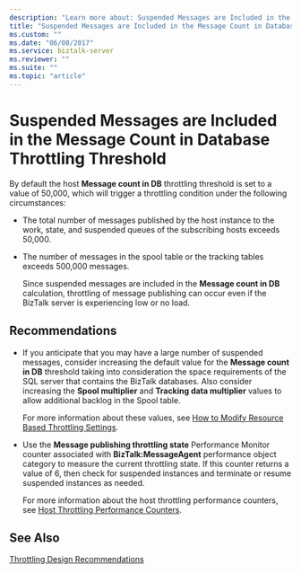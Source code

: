 ```yaml
---
description: "Learn more about: Suspended Messages are Included in the Message Count in Database Throttling Threshold"
title: "Suspended Messages are Included in the Message Count in Database Throttling Threshold"
ms.custom: ""
ms.date: "06/08/2017"
ms.service: biztalk-server
ms.reviewer: ""
ms.suite: ""
ms.topic: "article"
---
```

# Suspended Messages are Included in the Message Count in Database Throttling Threshold
By default the host **Message count in DB** throttling threshold is set to a value of 50,000, which will trigger a throttling condition under the following circumstances:  
  
- The total number of messages published by the host instance to the work, state, and suspended queues of the subscribing hosts exceeds 50,000.  
  
- The number of messages in the spool table or the tracking tables exceeds 500,000 messages.  
  
  Since suspended messages are included in the **Message count in DB** calculation, throttling of message publishing can occur even if the BizTalk server is experiencing low or no load.  
  
## Recommendations  
  
-   If you anticipate that you may have a large number of suspended messages, consider increasing the default value for the **Message count in DB** threshold taking into consideration the space requirements of the SQL server that contains the BizTalk databases. Also consider increasing the **Spool multiplier** and **Tracking data multiplier** values to allow additional backlog in the Spool table.  
  
     For more information about these values, see [How to Modify Resource Based Throttling Settings](../core/how-to-modify-resource-based-throttling-settings.md).  
  
-   Use the **Message publishing throttling state** Performance Monitor counter associated with **BizTalk:MessageAgent** performance object category to measure the current throttling state. If this counter returns a value of 6, then check for suspended instances and terminate or resume suspended instances as needed.  
  
     For more information about the host throttling performance counters, see [Host Throttling Performance Counters](../core/host-throttling-performance-counters.md).  
  
## See Also  
 [Throttling Design Recommendations](../core/throttling-design-recommendations.md)

